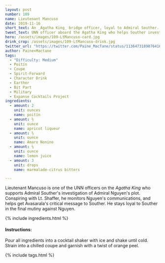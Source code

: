 ```yaml
---
layout: post
number: 109
name: Lieutenant Mancuso
date: 2019-11-16
short_text: An _Agatha King_ bridge officer, loyal to Admiral Souther.
tweet_text: UNN officer aboard the Agatha King who helps Souther investigate Nguyen. A smooth co-conspirator with Shaffer.
hero: /assets/images/109-LtMancuso-card.jpg
drink_crop: /assets/images/109-LtMancuso-drink.jpg
twitter_url: "https://twitter.com/Paine_MacTane/status/1136473189876416513"
author: Paine×Mactane
tags:
  - "Difficulty: Medium"
  - Poitín
  - Coupe
  - Spirit-Forward
  - Character Drink
  - Earther
  - Bit Part
  - Military
  - Expanse Cocktails Project
ingredients:
  - amount: 2
    unit: ounces
    name: poitín
  - amount: ½
    unit: ounce
    name: apricot liqueur
  - amount: ½
    unit: ounce
    name: Amaro Nonino
  - amount: ¼
    unit: ounce
    name: lemon juice
  - amount: 3
    unit: drops
    name: marmalade-citrus bitters

---
```


Lieutenant Mancuso is one of the UNN officers on the _Agatha King_ who supports Admiral Souther's investigation of Admiral Nguyen's plot. Conspiring with Lt. Shaffer, he monitors Nguyen's communications, and helps get Avasarala's critical message to Souther. He stays loyal to Souther in the final mutiny against Nguyen.

{% include ingredients.html %}

#### Instructions:

Pour all ingredients into a cocktail shaker with ice and shake until cold. Strain into a chilled coupe and garnish with a twist of orange peel.

{% include tags.html %}

